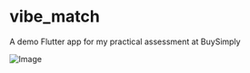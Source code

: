 # vibe_match

A demo Flutter app for my practical assessment at BuySimply

![Image](https://github.com/user-attachments/assets/2206560e-c08d-42ce-a7e0-89696bf38c48)
